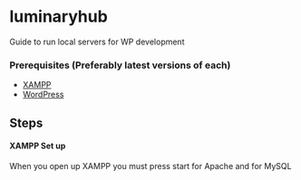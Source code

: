 # luminaryhub
Guide to run local servers for WP development 

### Prerequisites (Preferably latest versions of each)
* [XAMPP](https://www.apachefriends.org/download.html)
* [WordPress](https://wordpress.org/download/)


## Steps
#### XAMPP Set up
When you open up XAMPP you must press start for Apache and for MySQL
